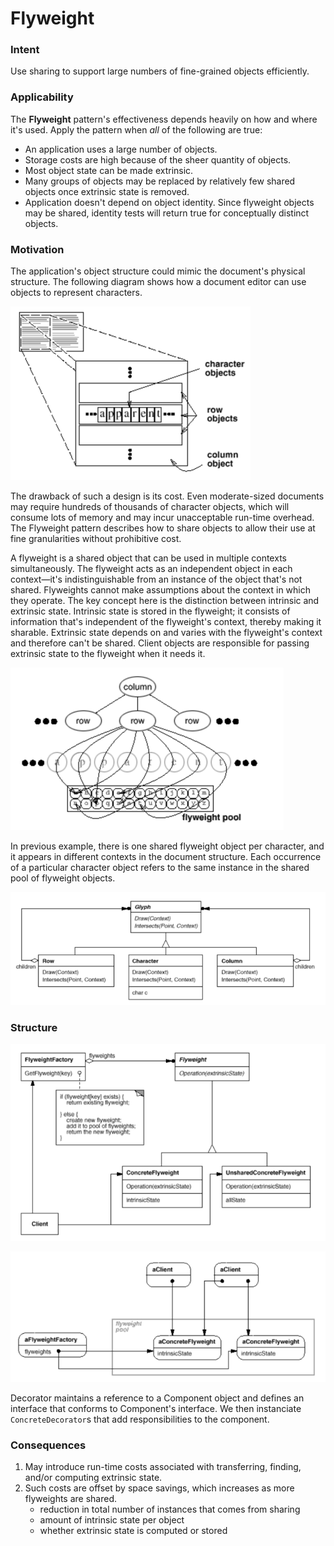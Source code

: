 # Flyweight

### Intent

Use sharing to support large numbers of fine-grained objects efficiently.

### Applicability

The __Flyweight__ pattern's effectiveness depends heavily on how and where it's used. Apply the pattern when _all_ of the following are true:
* An application uses a large number of objects.
* Storage costs are high because of the sheer quantity of objects.
* Most object state can be made extrinsic.
* Many groups of objects may be replaced by relatively few shared objects once extrinsic state is removed.
* Application doesn't depend on object identity. Since flyweight objects may be shared, identity tests will return true for conceptually distinct objects.

### Motivation

The application's object structure could mimic the document's physical structure. The following diagram shows how a document editor can use objects to represent characters.

![flyweight example](./flyweight-example.png)

The drawback of such a design is its cost. Even moderate-sized documents may require hundreds of thousands of character objects, which will consume lots of memory and may incur unacceptable run-time overhead. The Flyweight pattern describes how to share objects to allow their use at fine granularities without prohibitive cost. 

A flyweight is a shared object that can be used in multiple contexts simultaneously. The flyweight acts as an independent object in each context—it's indistinguishable from an instance of the object that's not shared. Flyweights cannot make assumptions about the context in which they operate. The key concept here is the distinction between intrinsic and extrinsic state. Intrinsic state is stored in the flyweight; it consists of information that's independent of the flyweight's context, thereby making it sharable. Extrinsic state depends on and varies with the flyweight's context and therefore can't be shared. Client objects are responsible for passing extrinsic state to the flyweight when it needs it. 

![flyweight example 2](./flyweight-example-2.png)

In previous example, there is one shared flyweight object per character, and it appears in
different contexts in the document structure. Each occurrence of a particular character
object refers to the same instance in the shared pool of flyweight objects.

![flyweight exmaple 3](./flyweight-example-3.png)

### Structure

![flyweight structure](./flyweight-structure.png)

![flyweight sharing](./flyweight-sharing.png)

Decorator maintains a reference to a Component object and defines an interface that conforms to Component's interface. We then instanciate `ConcreteDecorator`s that add responsibilities to the component.

### Consequences

1. May introduce run-time costs associated with transferring, finding, and/or computing extrinsic state.
2. Such costs are offset by space savings, which increases as more flyweights are shared.
    * reduction in total number of instances that comes from sharing
    * amount of intrinsic state per object
    * whether extrinsic state is computed or stored
